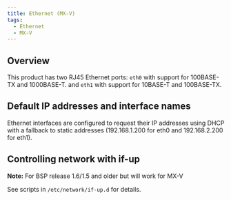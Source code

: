 ```yaml
---
title: Ethernet (MX-V)
tags:
  - Ethernet
  - MX-V
---
```

## Overview

This product has two RJ45 Ethernet ports: `eth0` with support for 100BASE-TX and 1000BASE-T. and
`eth1` with support for 10BASE-T and 100BASE-TX.

## Default IP addresses and interface names

Ethernet interfaces are configured to request their IP addresses using DHCP
with a fallback to static addresses (192.168.1.200 for eth0 and 192.168.2.200
for eth1). 

## Controlling network with if-up

**Note:** For BSP release 1.6/1.5 and older but will work for MX-V

See scripts in `/etc/network/if-up.d` for details.



